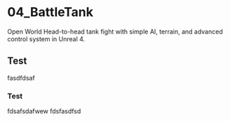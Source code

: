 # 04_BattleTank
Open World Head-to-head tank fight with simple AI, terrain, and advanced control system in Unreal 4.

## Test
fasdfdsaf
### Test
fdsafsdafwew
fdsfasdfsd

